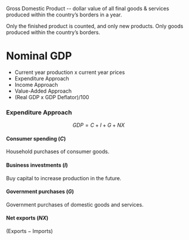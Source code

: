 Gross Domestic Product -- dollar value of all final goods & services produced within the country’s borders in a year.

Only the finished product is counted, and only new products.
Only goods produced within the country’s borders.

# Nominal GDP
- Current year production x current year prices
- Expenditure Approach
- Income Approach
- Value-Added Approach
- (Real GDP x GDP Deflator)/100

### Expenditure Approach
$$GDP = C + I + G + NX$$
#### Consumer spending $(C)$
Household purchases of consumer goods.
#### Business investments $(I)$
Buy capital to increase production in the future.
#### Government purchases $(G)$
Government purchases of domestic goods and services. 
#### Net exports $(NX)$
$(\text{Exports} - \text{Imports})$

